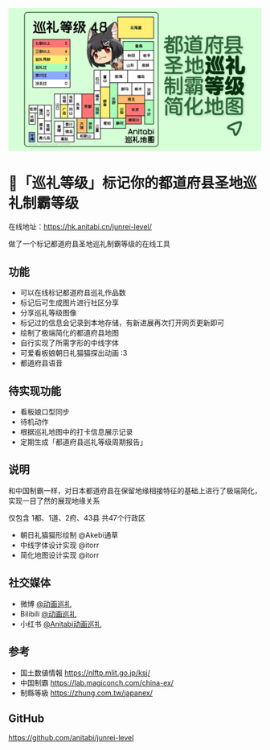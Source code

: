![都道府县圣地巡礼制霸等级](cover_16v9.png)
# 📌「巡礼等级」标记你的都道府县圣地巡礼制霸等级

在线地址：https://hk.anitabi.cn/junrei-level/

做了一个标记都道府县圣地巡礼制霸等级的在线工具

## 功能
 - 可以在线标记都道府县巡礼作品数
 - 标记后可生成图片进行社区分享
 - 分享巡礼等级图像
 - 标记过的信息会记录到本地存储，有新进展再次打开网页更新即可
 - 绘制了极端简化的都道府县地图
 - 自行实现了所需字形的中线字体
 - 可爱看板娘朝日礼猫猫探出动画 :3
 - 都道府县语音

## 待实现功能
 - 看板娘口型同步
 - 待机动作
 - 根据巡礼地图中的打卡信息展示记录
 - 定期生成「都道府县巡礼等级周期报告」
 
## 说明
和中国制霸一样，对日本都道府县在保留地缘相接特征的基础上进行了极端简化，实现一目了然的展现地缘关系

仅包含 1都、1道、2府、43县 共47个行政区

 - 朝日礼猫猫形绘制 @Akebi通草
 - 中线字体设计实现 @itorr
 - 简化地图设计实现 @itorr

## 社交媒体
 - 微博 [@动画巡礼](https://weibo.com/u/5887774003) 
 - Bilibili [@动画巡礼](https://space.bilibili.com/3546874137021353)
 - 小红书 [@Anitabi动画巡礼](https://www.xiaohongshu.com/user/profile/674beccc000000001d02d24c)

## 参考
 - 国土数値情報 https://nlftp.mlit.go.jp/ksj/
 - 中国制霸 https://lab.magiconch.com/china-ex/
 - 制縣等級 https://zhung.com.tw/japanex/

## GitHub
https://github.com/anitabi/junrei-level


